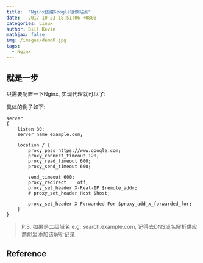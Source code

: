 ```yaml
---
title:  "Nginx搭建Google镜像站点"
date:   2017-10-23 18:51:06 +0800
categories: Linux
author: Bill Kevin 
mathjax: false 
img: /images/demo0.jpg
tags:
  - Nginx 
---
```


## 就是一步

只需要配置一下Nginx, 实现代理就可以了:

具体的例子如下:

```
server
{
	listen 80;
	server_name example.com;

	location / {
		proxy_pass https://www.google.com;
		proxy_connect_timeout 120;
		proxy_read_timeout 600;
		proxy_send_timeout 600;

		send_timeout 600;
		proxy_redirect    off;
		proxy_set_header X-Real-IP $remote_addr;
		# proxy_set_header Host $host;

		proxy_set_header X-Forwarded-For $proxy_add_x_forwarded_for;
	}
}
```


> P.S. 如果是二级域名 e.g. search.example.com, 记得去DNS域名解析供应商那里添加该解析记录.

## Reference
